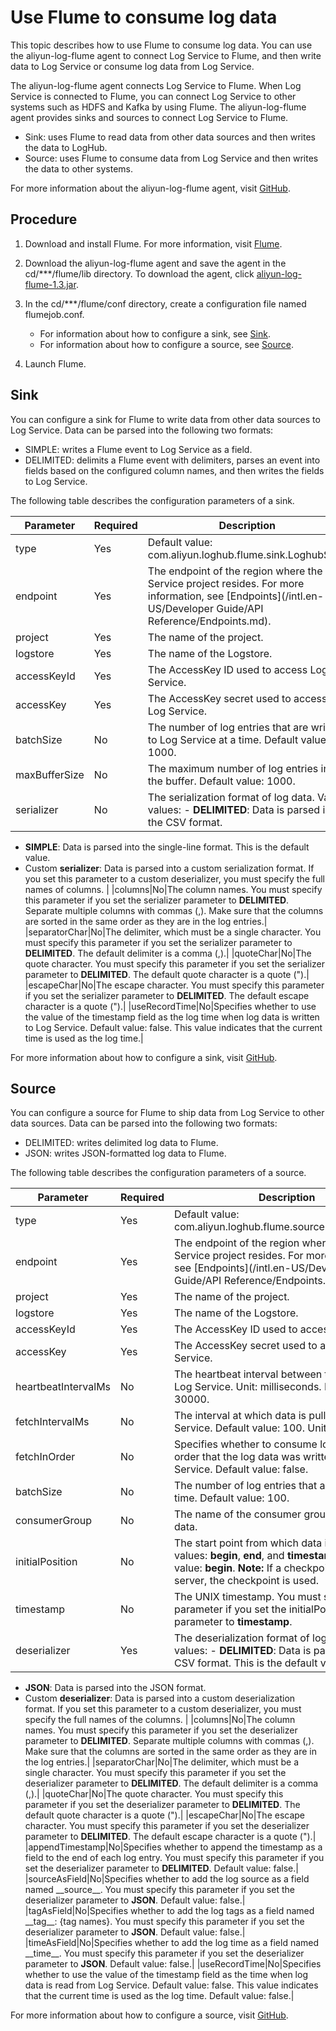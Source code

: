# Use Flume to consume log data

This topic describes how to use Flume to consume log data. You can use the aliyun-log-flume agent to connect Log Service to Flume, and then write data to Log Service or consume log data from Log Service.

The aliyun-log-flume agent connects Log Service to Flume. When Log Service is connected to Flume, you can connect Log Service to other systems such as HDFS and Kafka by using Flume. The aliyun-log-flume agent provides sinks and sources to connect Log Service to Flume.

-   Sink: uses Flume to read data from other data sources and then writes the data to LogHub.
-   Source: uses Flume to consume data from Log Service and then writes the data to other systems.

For more information about the aliyun-log-flume agent, visit [GitHub](https://github.com/aliyun/aliyun-log-flume).

## Procedure

1.  Download and install Flume. For more information, visit [Flume](http://flume.apache.org/download.html).

2.  Download the aliyun-log-flume agent and save the agent in the cd/\*\*\*/flume/lib directory. To download the agent, click [aliyun-log-flume-1.3.jar](https://github.com/aliyun/aliyun-log-flume/releases/download/1.3/aliyun-log-flume-1.3.jar).

3.  In the cd/\*\*\*/flume/conf directory, create a configuration file named flumejob.conf.

    -   For information about how to configure a sink, see [Sink](#section_wsy_7qg_7zx).
    -   For information about how to configure a source, see [Source](#section_wcf_ixl_8zq).
4.  Launch Flume.


## Sink

You can configure a sink for Flume to write data from other data sources to Log Service. Data can be parsed into the following two formats:

-   SIMPLE: writes a Flume event to Log Service as a field.
-   DELIMITED: delimits a Flume event with delimiters, parses an event into fields based on the configured column names, and then writes the fields to Log Service.

The following table describes the configuration parameters of a sink.

|Parameter|Required|Description|
|---------|--------|-----------|
|type|Yes|Default value: com.aliyun.loghub.flume.sink.LoghubSink.|
|endpoint|Yes|The endpoint of the region where the Log Service project resides. For more information, see [Endpoints](/intl.en-US/Developer Guide/API Reference/Endpoints.md).|
|project|Yes|The name of the project.|
|logstore|Yes|The name of the Logstore.|
|accessKeyId|Yes|The AccessKey ID used to access Log Service.|
|accessKey|Yes|The AccessKey secret used to access Log Service.|
|batchSize|No|The number of log entries that are written to Log Service at a time. Default value: 1000.|
|maxBufferSize|No|The maximum number of log entries in the buffer. Default value: 1000.|
|serializer|No|The serialization format of log data. Valid values: -   **DELIMITED**: Data is parsed into the CSV format.
-   **SIMPLE**: Data is parsed into the single-line format. This is the default value.
-   Custom **serializer**: Data is parsed into a custom serialization format. If you set this parameter to a custom deserializer, you must specify the full names of columns. |
|columns|No|The column names. You must specify this parameter if you set the serializer parameter to **DELIMITED**. Separate multiple columns with commas \(,\). Make sure that the columns are sorted in the same order as they are in the log entries.|
|separatorChar|No|The delimiter, which must be a single character. You must specify this parameter if you set the serializer parameter to **DELIMITED**. The default delimiter is a comma \(,\).|
|quoteChar|No|The quote character. You must specify this parameter if you set the serializer parameter to **DELIMITED**. The default quote character is a quote \("\).|
|escapeChar|No|The escape character. You must specify this parameter if you set the serializer parameter to **DELIMITED**. The default escape character is a quote \("\).|
|useRecordTime|No|Specifies whether to use the value of the timestamp field as the log time when log data is written to Log Service. Default value: false. This value indicates that the current time is used as the log time.|

For more information about how to configure a sink, visit [GitHub](https://github.com/aliyun/aliyun-log-flume/blob/master/src/test/resources/sink-example.conf).

## Source

You can configure a source for Flume to ship data from Log Service to other data sources. Data can be parsed into the following two formats:

-   DELIMITED: writes delimited log data to Flume.
-   JSON: writes JSON-formatted log data to Flume.

The following table describes the configuration parameters of a source.

|Parameter|Required|Description|
|---------|--------|-----------|
|type|Yes|Default value: com.aliyun.loghub.flume.source.LoghubSource.|
|endpoint|Yes|The endpoint of the region where the Log Service project resides. For more information, see [Endpoints](/intl.en-US/Developer Guide/API Reference/Endpoints.md).|
|project|Yes|The name of the project.|
|logstore|Yes|The name of the Logstore.|
|accessKeyId|Yes|The AccessKey ID used to access Log Service.|
|accessKey|Yes|The AccessKey secret used to access Log Service.|
|heartbeatIntervalMs|No|The heartbeat interval between the client and Log Service. Unit: milliseconds. Default value: 30000.|
|fetchIntervalMs|No|The interval at which data is pulled from Log Service. Default value: 100. Unit: milliseconds.|
|fetchInOrder|No|Specifies whether to consume log data in the order that the log data was written to Log Service. Default value: false.|
|batchSize|No|The number of log entries that are read at a time. Default value: 100.|
|consumerGroup|No|The name of the consumer group that reads log data.|
|initialPosition|No|The start point from which data is read. Valid values: **begin**, **end**, and **timestamp**. Default value: **begin**. **Note:** If a checkpoint exists on the server, the checkpoint is used. |
|timestamp|No|The UNIX timestamp. You must specify this parameter if you set the initialPosition parameter to **timestamp**.|
|deserializer|Yes|The deserialization format of log data. Valid values: -   **DELIMITED**: Data is parsed into the CSV format. This is the default value.
-   **JSON**: Data is parsed into the JSON format.
-   Custom **deserializer**: Data is parsed into a custom deserialization format. If you set this parameter to a custom deserializer, you must specify the full names of the columns. |
|columns|No|The column names. You must specify this parameter if you set the deserializer parameter to **DELIMITED**. Separate multiple columns with commas \(,\). Make sure that the columns are sorted in the same order as they are in the log entries.|
|separatorChar|No|The delimiter, which must be a single character. You must specify this parameter if you set the deserializer parameter to **DELIMITED**. The default delimiter is a comma \(,\).|
|quoteChar|No|The quote character. You must specify this parameter if you set the deserializer parameter to **DELIMITED**. The default quote character is a quote \("\).|
|escapeChar|No|The escape character. You must specify this parameter if you set the deserializer parameter to **DELIMITED**. The default escape character is a quote \("\).|
|appendTimestamp|No|Specifies whether to append the timestamp as a field to the end of each log entry. You must specify this parameter if you set the deserializer parameter to **DELIMITED**. Default value: false.|
|sourceAsField|No|Specifies whether to add the log source as a field named \_\_source\_\_. You must specify this parameter if you set the deserializer parameter to **JSON**. Default value: false.|
|tagAsField|No|Specifies whether to add the log tags as a field named \_\_tag\_\_: \{tag names\}. You must specify this parameter if you set the deserializer parameter to **JSON**. Default value: false.|
|timeAsField|No|Specifies whether to add the log time as a field named \_\_time\_\_. You must specify this parameter if you set the deserializer parameter to **JSON**. Default value: false.|
|useRecordTime|No|Specifies whether to use the value of the timestamp field as the time when log data is read from Log Service. Default value: false. This value indicates that the current time is used as the log time. Default value: false.|

For more information about how to configure a source, visit [GitHub](https://github.com/aliyun/aliyun-log-flume/blob/master/src/test/resources/source-example.conf).

